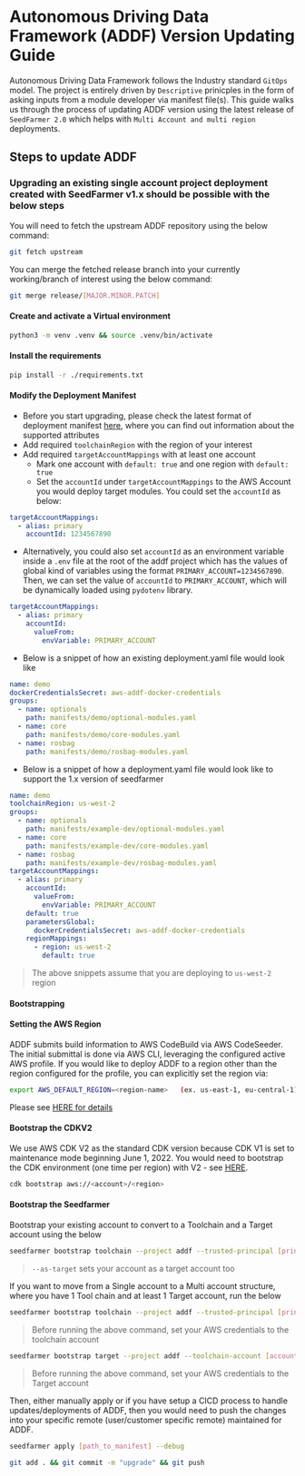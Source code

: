 # Autonomous Driving Data Framework (ADDF) Version Updating Guide

Autonomous Driving Data Framework follows the Industry standard `GitOps` model. The project is entirely driven by `Descriptive` prinicples in the form of asking inputs from a module developer via manifest file(s). This guide walks us through the process of updating ADDF version using the latest release of `SeedFarmer 2.0` which helps with `Multi Account and multi region` deployments.

## Steps to update ADDF

### Upgrading an existing single account project deployment created with SeedFarmer v1.x should be possible with the below steps

You will need to fetch the upstream ADDF repository using the below command:

```bash
git fetch upstream
```

You can merge the fetched release branch into your currently working/branch of interest using the below command:

```bash
git merge release/[MAJOR.MINOR.PATCH]
```

#### Create and activate a Virtual environment

```bash
python3 -m venv .venv && source .venv/bin/activate
```

#### Install the requirements

```bash
pip install -r ./requirements.txt
```

#### Modify the Deployment Manifest

- Before you start upgrading, please check the latest format of deployment manifest [here](https://seed-farmer.readthedocs.io/en/latest/manifests.html#deployment-manifest), where you can find out information about the supported attributes
- Add required `toolchainRegion` with the region of your interest
- Add required `targetAccountMappings` with at least one account
  - Mark one account with `default: true` and one region with `default: true`
  - Set the `accountId` under `targetAccountMappings` to the AWS Account you would deploy target modules. You could set the `accountId` as below:

```yaml
targetAccountMappings:
  - alias: primary
    accountId: 1234567890
```

  - Alternatively, you could also set `accountId` as an environment variable inside a `.env` file at the root of the addf project which has the values of global kind of variables using the format `PRIMARY_ACCOUNT=1234567890`. Then, we can set the value of `accountId` to `PRIMARY_ACCOUNT`, which will be dynamically loaded using `pydotenv` library.

```yaml
targetAccountMappings:
  - alias: primary
    accountId:
      valueFrom:
        envVariable: PRIMARY_ACCOUNT
```

- Below is a snippet of how an existing deployment.yaml file would look like

```yaml
name: demo
dockerCredentialsSecret: aws-addf-docker-credentials
groups:
  - name: optionals
    path: manifests/demo/optional-modules.yaml
  - name: core
    path: manifests/demo/core-modules.yaml
  - name: rosbag
    path: manifests/demo/rosbag-modules.yaml
```

- Below is a snippet of how a deployment.yaml file would look like to support the 1.x version of seedfarmer

```yaml
name: demo
toolchainRegion: us-west-2
groups:
  - name: optionals
    path: manifests/example-dev/optional-modules.yaml
  - name: core
    path: manifests/example-dev/core-modules.yaml
  - name: rosbag
    path: manifests/example-dev/rosbag-modules.yaml
targetAccountMappings:
  - alias: primary
    accountId:
      valueFrom:
        envVariable: PRIMARY_ACCOUNT
    default: true
    parametersGlobal:
      dockerCredentialsSecret: aws-addf-docker-credentials
    regionMappings:
      - region: us-west-2
        default: true
```

> The above snippets assume that you are deploying to `us-west-2` region

#### Bootstrapping

#### Setting the AWS Region

ADDF submits build information to AWS CodeBuild via AWS CodeSeeder.  The initial submittal is done via AWS CLI, leveraging the configured active AWS profile.  If you would like to deploy ADDF to a region other than the region configured for the profile, you can explicitly set the region via:

```bash
export AWS_DEFAULT_REGION=<region-name>   (ex. us-east-1, eu-central-1)
```

Please see [HERE for details](https://docs.aws.amazon.com/cli/latest/userguide/cli-configure-envvars.html)

#### Bootstrap the CDKV2

We use AWS CDK V2 as the standard CDK version because CDK V1 is set to maintenance mode beginning June 1, 2022. You  would need to bootstrap the CDK environment (one time per region) with V2 - see [HERE](https://docs.aws.amazon.com/cdk/v2/guide/bootstrapping.html).

```bash
cdk bootstrap aws://<account>/<region>
```

#### Bootstrap the Seedfarmer

Bootstrap your existing account to convert to a Toolchain and a Target account using the below

```sh
seedfarmer bootstrap toolchain --project addf --trusted-principal [principal-arns] --as-target
```

> `--as-target` sets your account as a target account too

If you want to move from a Single account to a Multi account structure, where you have 1 Tool chain and at least 1 Target account, run the below

```sh
seedfarmer bootstrap toolchain --project addf --trusted-principal [principal-arns]
```

> Before running the above command, set your AWS credentials to the toolchain account

```sh
seedfarmer bootstrap target --project addf --toolchain-account [account_id]
```

> Before running the above command, set your AWS credentials to the Target account

Then, either manually apply or if you have setup a CICD process to handle updates/deployments of ADDF, then you would need to push the changes into your specific remote (user/customer specific remote) maintained for ADDF.

```sh
seedfarmer apply [path_to_manifest] --debug
```

```sh
git add . && git commit -m "upgrade" && git push
```

